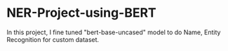 # NER-Project-using-BERT

In this project, I fine tuned "bert-base-uncased" model to do Name, Entity Recognition for custom dataset.
